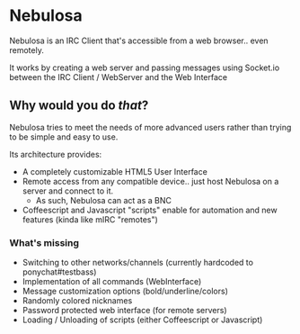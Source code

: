 # Nebulosa

Nebulosa is an IRC Client that's accessible from a web browser.. even remotely.

It works by creating a web server and passing messages using Socket.io between the IRC Client / WebServer and the Web Interface

## Why would you do *that*?

Nebulosa tries to meet the needs of more advanced users rather than trying to be simple and easy to use.

Its architecture provides:

- A completely customizable HTML5 User Interface
- Remote access from any compatible device.. just host Nebulosa on a server and connect to it.
  - As such, Nebulosa can act as a BNC
- Coffeescript and Javascript "scripts" enable for automation and new features (kinda like mIRC "remotes")

### What's missing

- Switching to other networks/channels (currently hardcoded to ponychat#testbass)
- Implementation of all commands (WebInterface)
- Message customization options (bold/underline/colors)
- Randomly colored nicknames
- Password protected web interface (for remote servers)
- Loading / Unloading of scripts (either Coffeescript or Javascript)